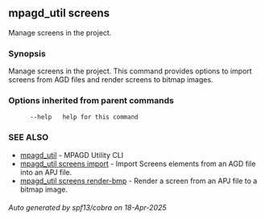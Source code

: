 ## mpagd_util screens

Manage screens in the project.

### Synopsis

Manage screens in the project. This command provides options to import screens from AGD files and render screens to bitmap images.

### Options inherited from parent commands

```
      --help   help for this command
```

### SEE ALSO

* [mpagd_util](mpagd_util.md)	 - MPAGD Utility CLI
* [mpagd_util screens import](mpagd_util_screens_import.md)	 - Import Screens elements from an AGD file into an APJ file.
* [mpagd_util screens render-bmp](mpagd_util_screens_render-bmp.md)	 - Render a screen from an APJ file to a bitmap image.

###### Auto generated by spf13/cobra on 18-Apr-2025
